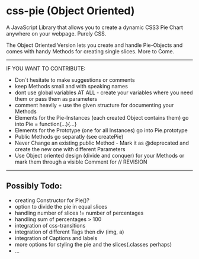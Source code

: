 css-pie (Object Oriented)
=======

A JavaScript Library that allows you to create a dynamic CSS3 Pie Chart anywhere on your webpage. Purely CSS.


The Object Oriented Version lets you create and handle Pie-Objects 
and comes with handy Methods for creating single slices.
More to Come.

-------------------------------------------------------------------
IF YOU WANT TO CONTRIBUTE:
- Don´t hesitate to make suggestions or comments 
- keep Methods small and with speaking names
- dont use global variables AT ALL - create your variables where you need them or pass them as parameters
- comment heavily + use the given structure for documenting your Methods
- Elements for the Pie-Instances (each created Object contains them) go into Pie = function(...){...}
- Elements for the Prototype (one for all Instances) go into Pie.prototype
- Public Methods go separatly (see createPie)
- Never Change an existing public Method - Mark it as @deprecated and create the new one with different Parameters
- Use Object oriented design (divide and conquer) for your Methods or mark them through a visible Comment for // REVISION
---------------------------------------------------------------------------------------

Possibly Todo:
---------
- creating Constructor for Pie()?
- option to divide the pie in equal slices
- handling number of slices != number of percentages
- handling sum of percentages > 100
- integration of css-transitions
- integration of different Tags then div (img, a)
- integration of Captions and labels
- more options for styling the pie and the slices(.classes perhaps)
- ...
